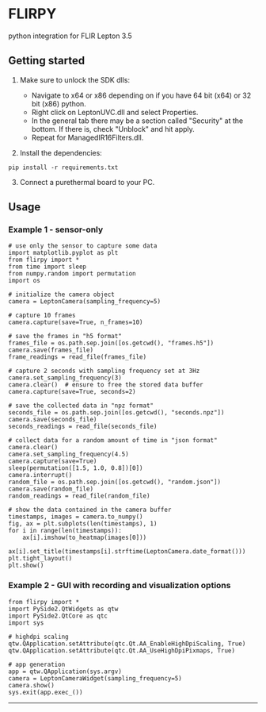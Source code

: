 # FLIRPY

python integration for FLIR Lepton 3.5

## Getting started

1. Make sure to unlock the SDK dlls:

   * Navigate to x64 or x86 depending on if you have 64 bit (x64) or 32 bit (x86) python.
   * Right click on LeptonUVC.dll and select Properties.
   * In the general tab there may be a section called "Security" at the bottom. If there is, check "Unblock" and hit apply.
   * Repeat for ManagedIR16Filters.dll.
2. Install the dependencies:

```
pip install -r requirements.txt
```

3. Connect a purethermal board to your PC.

## Usage

### Example 1 - sensor-only

```
# use only the sensor to capture some data
import matplotlib.pyplot as plt
from flirpy import *
from time import sleep
from numpy.random import permutation
import os

# initialize the camera object
camera = LeptonCamera(sampling_frequency=5)

# capture 10 frames
camera.capture(save=True, n_frames=10)

# save the frames in "h5 format"
frames_file = os.path.sep.join([os.getcwd(), "frames.h5"])
camera.save(frames_file)
frame_readings = read_file(frames_file)

# capture 2 seconds with sampling frequency set at 3Hz
camera.set_sampling_frequency(3)
camera.clear()  # ensure to free the stored data buffer
camera.capture(save=True, seconds=2)

# save the collected data in "npz format"
seconds_file = os.path.sep.join([os.getcwd(), "seconds.npz"])
camera.save(seconds_file)
seconds_readings = read_file(seconds_file)

# collect data for a random amount of time in "json format"
camera.clear()
camera.set_sampling_frequency(4.5)
camera.capture(save=True)
sleep(permutation([1.5, 1.0, 0.8])[0])
camera.interrupt()
random_file = os.path.sep.join([os.getcwd(), "random.json"])
camera.save(random_file)
random_readings = read_file(random_file)

# show the data contained in the camera buffer
timestamps, images = camera.to_numpy()
fig, ax = plt.subplots(len(timestamps), 1)
for i in range(len(timestamps)):
    ax[i].imshow(to_heatmap(images[0]))
    ax[i].set_title(timestamps[i].strftime(LeptonCamera.date_format()))
plt.tight_layout()
plt.show()
```

### Example 2 - GUI with recording and visualization options

```
from flirpy import *
import PySide2.QtWidgets as qtw
import PySide2.QtCore as qtc
import sys

# highdpi scaling
qtw.QApplication.setAttribute(qtc.Qt.AA_EnableHighDpiScaling, True)
qtw.QApplication.setAttribute(qtc.Qt.AA_UseHighDpiPixmaps, True)

# app generation
app = qtw.QApplication(sys.argv)
camera = LeptonCameraWidget(sampling_frequency=5)
camera.show()
sys.exit(app.exec_())
```

---
